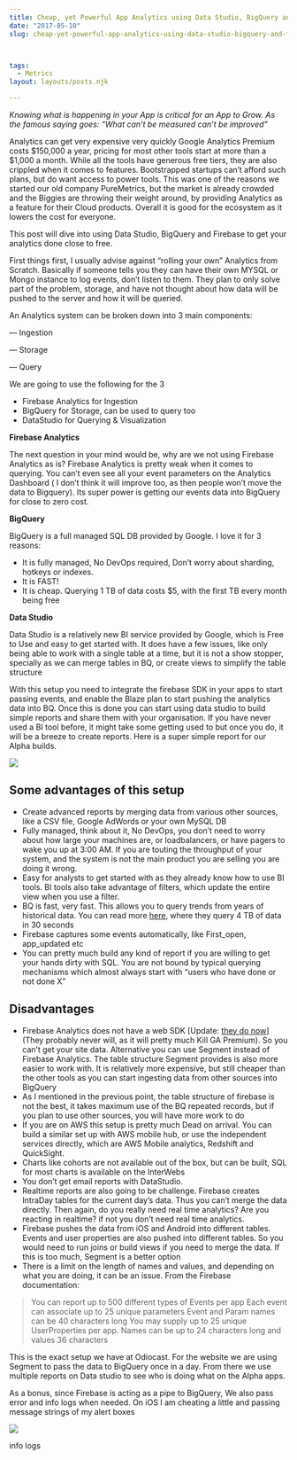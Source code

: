 ```yaml
---
title: Cheap, yet Powerful App Analytics using Data Studio, BigQuery and Firebase (or Similar services)
date: "2017-05-10"
slug: cheap-yet-powerful-app-analytics-using-data-studio-bigquery-and-firebase-or-similar-services



tags: 
  - Metrics
layout: layouts/posts.njk

---
```


_Knowing what is happening in your App is critical for an App to Grow. As the famous saying goes: “What can’t be measured can’t be improved”_

Analytics can get very expensive very quickly Google Analytics Premium costs $150,000 a year, pricing for most other tools start at more than a $1,000 a month. While all the tools have generous free tiers, they are also crippled when it comes to features. Bootstrapped startups can’t afford such plans, but do want access to power tools. This was one of the reasons we started our old company PureMetrics, but the market is already crowded and the Biggies are throwing their weight around, by providing Analytics as a feature for their Cloud products. Overall it is good for the ecosystem as it lowers the cost for everyone.

This post will dive into using Data Studio, BigQuery and Firebase to get your analytics done close to free.

First things first, I usually advise against “rolling your own” Analytics from Scratch. Basically if someone tells you they can have their own MYSQL or Mongo instance to log events, don’t listen to them. They plan to only solve part of the problem, storage, and have not thought about how data will be pushed to the server and how it will be queried.

An Analytics system can be broken down into 3 main components:

— Ingestion

— Storage

— Query

We are going to use the following for the 3

- Firebase Analytics for Ingestion
- BigQuery for Storage, can be used to query too
- DataStudio for Querying & Visualization

**Firebase Analytics**

The next question in your mind would be, why are we not using Firebase Analytics as is? Firebase Analytics is pretty weak when it comes to querying. You can’t even see all your event parameters on the Analytics Dashboard ( I don’t think it will improve too, as then people won’t move the data to Bigquery). Its super power is getting our events data into BigQuery for close to zero cost.

**BigQuery**

BigQuery is a full managed SQL DB provided by Google. I love it for 3 reasons:

- It is fully managed, No DevOps required, Don’t worry about sharding, hotkeys or indexes.
- It is FAST!
- It is cheap. Querying 1 TB of data costs $5, with the first TB every month being free

**Data Studio**

Data Studio is a relatively new BI service provided by Google, which is Free to Use and easy to get started with. It does have a few issues, like only being able to work with a single table at a time, but it is not a show stopper, specially as we can merge tables in BQ, or create views to simplify the table structure

With this setup you need to integrate the firebase SDK in your apps to start passing events, and enable the Blaze plan to start pushing the analytics data into BQ. Once this is done you can start using data studio to build simple reports and share them with your organisation. If you have never used a BI tool before, it might take some getting used to but once you do, it will be a breeze to create reports. Here is a super simple report for our Alpha builds.

![](/assets/85b7a-1qmdu-12bhr4uob-mjk4jfa.png)

## Some advantages of this setup

- Create advanced reports by merging data from various other sources, like a CSV file, Google AdWords or your own MySQL DB
- Fully managed, think about it, No DevOps, you don’t need to worry about how large your machines are, or loadbalancers, or have pagers to wake you up at 3:00 AM. If you are touting the throughput of your system, and the system is not the main product you are selling you are doing it wrong.
- Easy for analysts to get started with as they already know how to use BI tools. BI tools also take advantage of filters, which update the entire view when you use a filter.
- BQ is fast, very fast. This allows you to query trends from years of historical data. You can read more [here](https://cloud.google.com/blog/big-data/2016/01/anatomy-of-a-bigquery-query), where they query 4 TB of data in 30 seconds
- Firebase captures some events automatically, like First\_open, app\_updated etc
- You can pretty much build any kind of report if you are willing to get your hands dirty with SQL. You are not bound by typical querying mechanisms which almost always start with “users who have done or not done X”

## Disadvantages

- Firebase Analytics does not have a web SDK \[Update: [they do now](https://firebase.google.com/docs/reference/js)\] (They probably never will, as it will pretty much Kill GA Premium). So you can’t get your site data. Alternative you can use Segment instead of Firebase Analytics. The table structure Segment provides is also more easier to work with. It is relatively more expensive, but still cheaper than the other tools as you can start ingesting data from other sources into BigQuery
- As I mentioned in the previous point, the table structure of firebase is not the best, it takes maximum use of the BQ repeated records, but if you plan to use other sources, you will have more work to do
- If you are on AWS this setup is pretty much Dead on arrival. You can build a similar set up with AWS mobile hub, or use the independent services directly, which are AWS Mobile analytics, Redshift and QuickSight.
- Charts like cohorts are not available out of the box, but can be built, SQL for most charts is available on the InterWebs
- You don’t get email reports with DataStudio.
- Realtime reports are also going to be challenge. Firebase creates IntraDay tables for the current day’s data. Thus you can’t merge the data directly. Then again, do you really need real time analytics? Are you reacting in realtime? if not you don’t need real time analytics.
- Firebase pushes the data from iOS and Android into different tables. Events and user properties are also pushed into different tables. So you would need to run joins or build views if you need to merge the data. If this is too much, Segment is a better option
- There is a limit on the length of names and values, and depending on what you are doing, it can be an issue. From the Firebase documentation:

> You can report up to 500 different types of Events per app Each event can associate up to 25 unique parameters Event and Param names can be 40 characters long You may supply up to 25 unique UserProperties per app. Names can be up to 24 characters long and values 36 characters

This is the exact setup we have at Odiocast. For the website we are using Segment to pass the data to BigQuery once in a day. From there we use multiple reports on Data studio to see who is doing what on the Alpha apps.

As a bonus, since Firebase is acting as a pipe to BigQuery, We also pass error and info logs when needed. On iOS I am cheating a little and passing message strings of my alert boxes

![](/assets/5d305-1rgrczridoltlg4b6fzk2lq.png)

info logs
